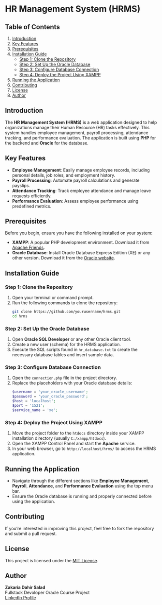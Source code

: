 
# HR Management System (HRMS)


## Table of Contents
1. [Introduction](#introduction)
2. [Key Features](#key-features)
3. [Prerequisites](#prerequisites)
4. [Installation Guide](#installation-guide)
   - [Step 1: Clone the Repository](#step-1-clone-the-repository)
   - [Step 2: Set Up the Oracle Database](#step-2-set-up-the-oracle-database)
   - [Step 3: Configure Database Connection](#step-3-configure-database-connection)
   - [Step 4: Deploy the Project Using XAMPP](#step-4-deploy-the-project-using-xampp)
5. [Running the Application](#running-the-application)
6. [Contributing](#contributing)
7. [License](#license)
8. [Author](#author)

## Introduction
The **HR Management System (HRMS)** is a web application designed to help organizations manage their Human Resource (HR) tasks effectively. This system handles employee management, payroll processing, attendance tracking, and performance evaluation. The application is built using **PHP** for the backend and **Oracle** for the database.

## Key Features
- **Employee Management**: Easily manage employee records, including personal details, job roles, and employment history.
- **Payroll Processing**: Automate payroll calculations and generate payslips.
- **Attendance Tracking**: Track employee attendance and manage leave requests efficiently.
- **Performance Evaluation**: Assess employee performance using predefined metrics.

## Prerequisites
Before you begin, ensure you have the following installed on your system:
- **XAMPP**: A popular PHP development environment. Download it from [Apache Friends](https://www.apachefriends.org/index.html).
- **Oracle Database**: Install Oracle Database Express Edition (XE) or any other version. Download it from the [Oracle website](https://www.oracle.com/database/technologies/appdev/xe.html).

## Installation Guide

### Step 1: Clone the Repository
1. Open your terminal or command prompt.
2. Run the following commands to clone the repository:
   ```bash
   git clone https://github.com/yourusername/hrms.git
   cd hrms
   ```

### Step 2: Set Up the Oracle Database
1. Open **Oracle SQL Developer** or any other Oracle client tool.
2. Create a new user (schema) for the HRMS application.
3. Execute the SQL scripts found in `hr_database.txt` to create the necessary database tables and insert sample data.

### Step 3: Configure Database Connection
1. Open the `connection.php` file in the project directory.
2. Replace the placeholders with your Oracle database details:
   ```php
   $username = 'your_oracle_username';
   $password = 'your_oracle_password';
   $host = 'localhost';
   $port = '1521';
   $service_name = 'xe';
   ```

### Step 4: Deploy the Project Using XAMPP
1. Move the project folder to the `htdocs` directory inside your XAMPP installation directory (usually `C:/xampp/htdocs`).
2. Open the XAMPP Control Panel and start the **Apache** service.
3. In your web browser, go to `http://localhost/hrms/` to access the HRMS application.

## Running the Application
- Navigate through the different sections like **Employee Management**, **Payroll**, **Attendance**, and **Performance Evaluation** using the top menu bar.
- Ensure the Oracle database is running and properly connected before using the application.

## Contributing
If you’re interested in improving this project, feel free to fork the repository and submit a pull request.

## License
This project is licensed under the [MIT License](LICENSE).

## Author
**Zakaria Dahir Salad**  
Fullstack Devoloper
Oracle Course Project  
[LinkedIn Profile](https://www.linkedin.com/in/zakaria-dahir-salad/)